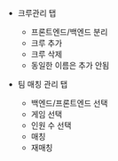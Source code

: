 - 크루관리 탭

  - 프론트엔드/백엔드 분리
  - 크루 추가
  - 크루 삭제
  - 동일한 이름은 추가 안됨

- 팀 매칭 관리 탭
  - 백엔드/프론트엔드 선택
  - 게임 선택
  - 인원 수 선택
  - 매칭
  - 재매칭
